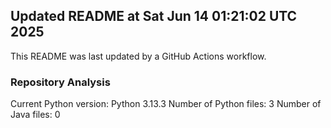 ## Updated README at Sat Jun 14 01:21:02 UTC 2025

This README was last updated by a GitHub Actions workflow.

### Repository Analysis
Current Python version: Python 3.13.3
Number of Python files: 3
Number of Java files: 0
